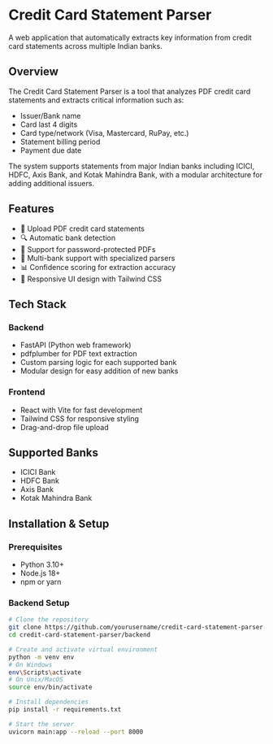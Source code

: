 # Credit Card Statement Parser

A web application that automatically extracts key information from credit card statements across multiple Indian banks.

## Overview

The Credit Card Statement Parser is a tool that analyzes PDF credit card statements and extracts critical information such as:

- Issuer/Bank name
- Card last 4 digits
- Card type/network (Visa, Mastercard, RuPay, etc.)
- Statement billing period
- Payment due date

The system supports statements from major Indian banks including ICICI, HDFC, Axis Bank, and Kotak Mahindra Bank, with a modular architecture for adding additional issuers.

## Features

- 📄 Upload PDF credit card statements
- 🔍 Automatic bank detection
- 🔐 Support for password-protected PDFs
- 🏦 Multi-bank support with specialized parsers
- 📊 Confidence scoring for extraction accuracy
- 📱 Responsive UI design with Tailwind CSS

## Tech Stack

### Backend
- FastAPI (Python web framework)
- pdfplumber for PDF text extraction
- Custom parsing logic for each supported bank
- Modular design for easy addition of new banks

### Frontend
- React with Vite for fast development
- Tailwind CSS for responsive styling
- Drag-and-drop file upload

## Supported Banks

- ICICI Bank
- HDFC Bank
- Axis Bank
- Kotak Mahindra Bank

## Installation & Setup

### Prerequisites
- Python 3.10+
- Node.js 18+
- npm or yarn

### Backend Setup

```bash
# Clone the repository
git clone https://github.com/yourusername/credit-card-statement-parser.git
cd credit-card-statement-parser/backend

# Create and activate virtual environment
python -m venv env
# On Windows
env\Scripts\activate
# On Unix/MacOS
source env/bin/activate

# Install dependencies
pip install -r requirements.txt

# Start the server
uvicorn main:app --reload --port 8000